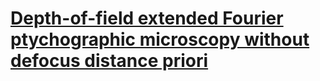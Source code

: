 # [Depth-of-field extended Fourier ptychographic microscopy without defocus distance priori](https://opg.optica.org/ol/abstract.cfm?doi=10.1364/OL.524267)
